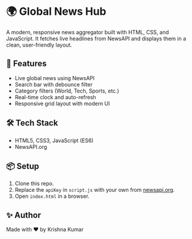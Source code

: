 # 🌍 Global News Hub

A modern, responsive news aggregator built with HTML, CSS, and JavaScript. It fetches live headlines from NewsAPI and displays them in a clean, user-friendly layout.

## 🚀 Features
- Live global news using NewsAPI
- Search bar with debounce filter
- Category filters (World, Tech, Sports, etc.)
- Real-time clock and auto-refresh
- Responsive grid layout with modern UI

## 🛠️ Tech Stack
- HTML5, CSS3, JavaScript (ES6)
- NewsAPI.org

## 📦 Setup
1. Clone this repo.
2. Replace the `apiKey` in `script.js` with your own from [newsapi.org](https://newsapi.org).
3. Open `index.html` in a browser.

## ✨ Author
Made with ❤️ by Krishna Kumar
